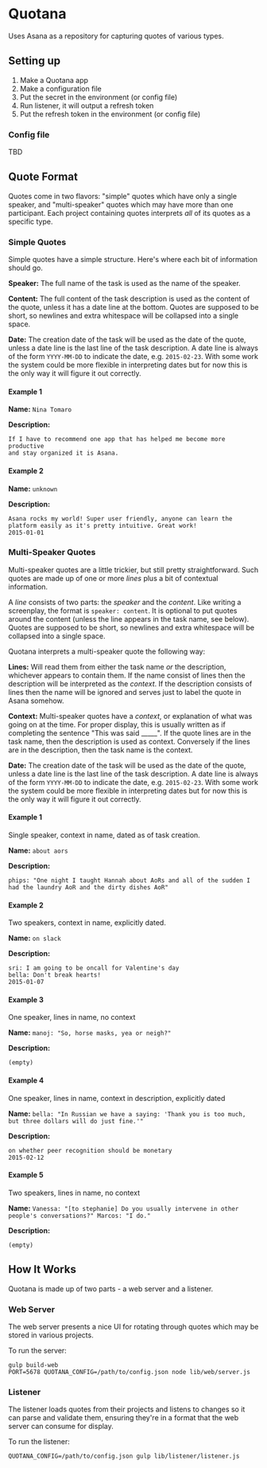 # Quotana

Uses Asana as a repository for capturing quotes of various types.

## Setting up

  1. Make a Quotana app
  2. Make a configuration file
  3. Put the secret in the environment (or config file)
  4. Run listener, it will output a refresh token
  5. Put the refresh token in the environment (or config file)

### Config file

TBD

## Quote Format

Quotes come in two flavors: "simple" quotes which have only a single speaker,
and "multi-speaker" quotes which may have more than one participant. Each
project containing quotes interprets *all* of its quotes as a specific type.

### Simple Quotes

Simple quotes have a simple structure. Here's where each bit of information
should go.

**Speaker:** The full name of the task is used as the name of the speaker.

**Content:** The full content of the task description is used as the content
of the quote, unless it has a date line at the bottom. Quotes are supposed to
be short, so newlines and extra whitespace will be collapsed into a single space.
 
**Date:** The creation date of the task will be used as the date of the quote,
unless a date line is the last line of the task description. A date line is
always of the form `YYYY-MM-DD` to indicate the date, e.g. `2015-02-23`.
With some work the system could be more flexible in interpreting dates but
for now this is the only way it will figure it out correctly.

#### Example 1

**Name:** `Nina Tomaro`

**Description:**

    If I have to recommend one app that has helped me become more productive
    and stay organized it is Asana.

#### Example 2

**Name:** `unknown`
    
**Description:**

    Asana rocks my world! Super user friendly, anyone can learn the
    platform easily as it's pretty intuitive. Great work!
    2015-01-01

### Multi-Speaker Quotes

Multi-speaker quotes are a little trickier, but still pretty straightforward.
Such quotes are made up of one or more *lines* plus a bit of contextual
information.

A *line* consists of two parts: the *speaker* and the *content*. Like writing
a screenplay, the format is `speaker: content`. It is optional to put quotes
around the content (unless the line appears in the task name, see below).
Quotes are supposed to be short, so newlines and extra whitespace will be
collapsed into a single space.

Quotana interprets a multi-speaker quote the following way:

**Lines:** Will read them from either the task name *or* the description,
whichever appears to contain them. If the name consist of lines then the
description will be interpreted as the *context*. If the description consists
of lines then the name will be ignored and serves just to label the quote
in Asana somehow.

**Context:** Multi-speaker quotes have a *context*, or explanation
of what was going on at the time. For proper display, this is usually written
as if completing the sentence "This was said _____". If the quote lines are in
the task name, then the description is used as context. Conversely if the lines
are in the description, then the task name is the context.

**Date:** The creation date of the task will be used as the date of the quote,
unless a date line is the last line of the task description. A date line is
always of the form `YYYY-MM-DD` to indicate the date, e.g. `2015-02-23`.
With some work the system could be more flexible in interpreting dates but
for now this is the only way it will figure it out correctly.

#### Example 1

Single speaker, context in name, dated as of task creation.

**Name:** `about aors`

**Description:**

    phips: "One night I taught Hannah about AoRs and all of the sudden I
    had the laundry AoR and the dirty dishes AoR"
    

#### Example 2

Two speakers, context in name, explicitly dated.

**Name:** `on slack`
    
**Description:**

    sri: I am going to be oncall for Valentine's day 
    bella: Don't break hearts!
    2015-01-07

#### Example 3

One speaker, lines in name, no context

**Name:** `manoj: "So, horse masks, yea or neigh?"`
    
**Description:**

    (empty)

#### Example 4

One speaker, lines in name, context in description, explicitly dated

**Name:** `bella: "In Russian we have a saying: 'Thank you is too much, but three dollars will do just fine.'"`
    
**Description:**

    on whether peer recognition should be monetary
    2015-02-12

#### Example 5

Two speakers, lines in name, no context

**Name:** `Vanessa: "[to stephanie] Do you usually intervene in other people's conversations?" Marcos: "I do."`
    
**Description:**

    (empty)


## How It Works

Quotana is made up of two parts - a web server and a listener.

### Web Server

The web server presents a nice UI for rotating through quotes which may be
stored in various projects.

To run the server:

    gulp build-web
    PORT=5678 QUOTANA_CONFIG=/path/to/config.json node lib/web/server.js

### Listener

The listener loads quotes from their projects and listens to changes so it
can parse and validate them, ensuring they're in a format that the
web server can consume for display.

To run the listener:

    QUOTANA_CONFIG=/path/to/config.json gulp lib/listener/listener.js
    